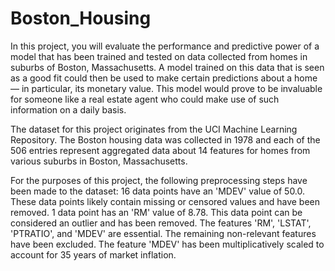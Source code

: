 # Boston_Housing
In this project, you will evaluate the performance and predictive power of a model that has been trained and tested on data collected from homes in suburbs of Boston, Massachusetts. A model trained on this data that is seen as a good fit could then be used to make certain predictions about a home — in particular, its monetary value. This model would prove to be invaluable for someone like a real estate agent who could make use of such information on a daily basis. 

The dataset for this project originates from the UCI Machine Learning Repository. The Boston housing data was collected in 1978 and each of the 506 entries represent aggregated data about 14 features for homes from various suburbs in Boston, Massachusetts. 

For the purposes of this project, the following preprocessing steps have been made to the dataset: 
16 data points have an 'MDEV' value of 50.0. These data points likely contain missing or censored values and have been removed. 
1 data point has an 'RM' value of 8.78. This data point can be considered an outlier and has been removed. The features 'RM', 'LSTAT', 'PTRATIO', and 'MDEV' are essential. 
The remaining non-relevant features have been excluded. The feature 'MDEV' has been multiplicatively scaled to account for 35 years of market inflation.
